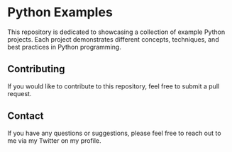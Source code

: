 # Python Examples

This repository is dedicated to showcasing a collection of example Python projects. Each project demonstrates different concepts, techniques, and best practices in Python programming.

## Contributing

If you would like to contribute to this repository, feel free to submit a pull request.

## Contact

If you have any questions or suggestions, please feel free to reach out to me via my Twitter on my profile.
